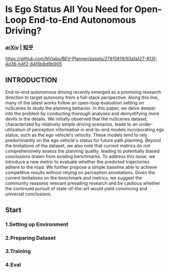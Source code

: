 # Is Ego Status All You Need for Open-Loop End-to-End Autonomous Driving?

### [arXiv](http://arxiv.org/abs/2312.03031) | [知乎](https://zhuanlan.zhihu.com/p/669454065)

https://github.com/NVlabs/BEV-Planner/assets/27915819/93afa127-813f-4d36-b4f2-84f6b8d9b905

## INTRODUCTION
End-to-end autonomous driving recently emerged as a promising research direction to target autonomy from a full-stack perspective. Along this line, many of the latest works follow an open-loop evaluation setting on nuScenes to study the planning behavior. In this paper, we delve deeper into the problem by conducting thorough analyses and demystifying more devils in the details. We initially observed that the nuScenes dataset, characterized by relatively simple driving scenarios, leads to an under-utilization of perception information in end-to-end models incorporating ego status, such as the ego vehicle's velocity. These models tend to rely predominantly on the ego vehicle's status for future path planning. 
Beyond the limitations of the dataset, we also note that current metrics do not comprehensively assess the planning quality, leading to potentially biased conclusions drawn from existing benchmarks. To address this issue, we introduce a new metric to evaluate whether the predicted trajectories adhere to the road. 
We further propose a simple baseline able to achieve competitive results without relying on perception annotations.
Given the current limitations on the benchmark and metrics, we suggest the community reassess relevant prevailing research and be cautious whether the continued pursuit of state-of-the-art would yield convincing and universal conclusions.


## Start
### 1.Setting up Environment
### 2.Preparing Dataset
### 3.Training

### 4.Eval